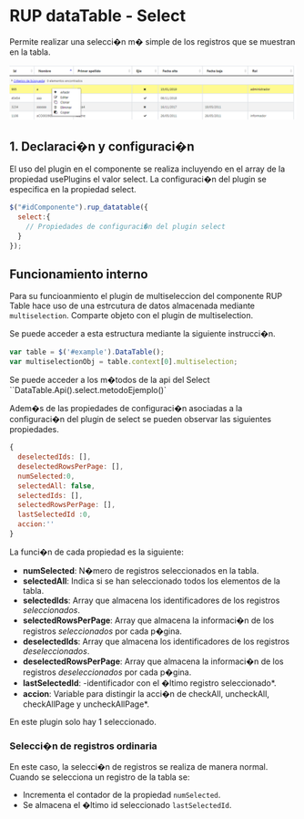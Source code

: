 # RUP dataTable - Select

Permite realizar una selecci�n m� simple de los registros que se muestran en la tabla.

![Imagen 1](img/select.png)

## 1. Declaraci�n y configuraci�n

El uso del plugin en el componente se realiza incluyendo en el array de la propiedad usePlugins el valor select. La configuraci�n del plugin se especifica en la propiedad select.

```js
$("#idComponente").rup_datatable({
  select:{
    // Propiedades de configuraci�n del plugin select
  }
});
```

## Funcionamiento interno

Para su funcioanmiento el plugin de multiseleccion del componente RUP Table hace uso de una estrcutura de datos almacenada mediante ```multiselection```. Comparte objeto con el plugin de multiselection.

Se puede acceder a esta estructura mediante la siguiente instrucci�n.

```js
var table = $('#example').DataTable();
var multiselectionObj = table.context[0].multiselection;
```
Se puede acceder a los m�todos de la api del Select
``DataTable.Api().select.metodoEjemplo()`

Adem�s de las propiedades de configuraci�n asociadas a la configuraci�n del plugin de select se pueden observar las siguientes propiedades.


```js
{
  deselectedIds: [],
  deselectedRowsPerPage: [],
  numSelected:0,
  selectedAll: false,
  selectedIds: [],
  selectedRowsPerPage: [],
  lastSelectedId :0,
  accion:''
}
```

La funci�n de cada propiedad es la siguiente:

* **numSelected**: N�mero de registros seleccionados en la tabla.
* **selectedAll**: Indica si se han seleccionado todos los elementos de la tabla.
* **selectedIds**: Array que almacena los identificadores de los registros *seleccionados*.
* **selectedRowsPerPage**: Array que almacena la informaci�n de los registros *seleccionados* por cada p�gina.
* **deselectedIds**: Array que almacena los identificadores de los registros *deseleccionados*.
* **deselectedRowsPerPage**: Array que almacena la informaci�n de los registros *deseleccionados* por cada p�gina.
* **lastSelectedId**: -identificador con el �ltimo registro seleccionado*.
* **accion**: Variable para distingir la acci�n de checkAll, uncheckAll, checkAllPage y uncheckAllPage*.

En este plugin solo hay 1 seleccionado. 

### Selecci�n de registros ordinaria

En este caso, la selecci�n de registros se realiza de manera normal. Cuando se selecciona un registro de la tabla se:

* Incrementa el contador de la propiedad ``numSelected``.
* Se almacena el �ltimo id seleccionado ``lastSelectedId``.